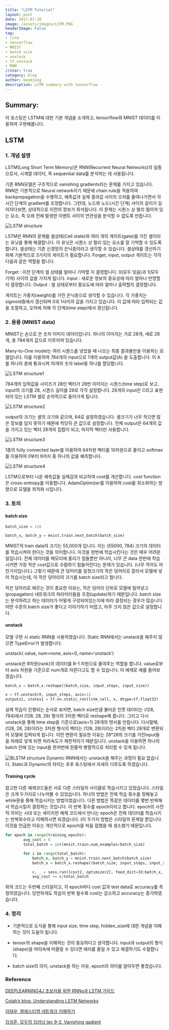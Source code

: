 ```yaml
---
title: "LSTM Tutorial"
layout: post
date: 2017-07-20
image: /assets/images/LSTM.PNG
headerImage: False
tag:
- lstm
- tensorflow
- MNIST
- batch size
- unstack
- tf.unstack
- RNN
//star: true
category: blog
author: beomjung
description: LSTM summary with tensorflow
---
```


## Summary:

이 포스팅은 LSTM에 대한 기본 개념을 소개하고, tensorflow와 MNIST 데이터를 이용하여 구현해봅니다.



## LSTM 


### 1. 개념 설명

LSTM(Long Short Term Memory)은 RNN(Recurrent Neural Networks)의 일종으로서, 시계열 데이터, 즉 sequential data를 분석하는 데 사용됩니다. 

기존 RNN모델은 구조적으로 vanishing gradients라는 문제를 가지고 있습니다. RNN은 기본적으로 Neural network이기 때문에 chain rule을 적용하여 backpropagation을 수행하고, 예측값과 실제 결과값 사이의 오차를 줄여나가면서 각 시간 단계의 gradient를 조정합니다. 그런데, 노드와 노드(시간 단계) 사이의 길이가 길어지다보면, 상대적으로 이전의 정보가 희석됩니다. 이 문제는 시퀀스 상 멀리 떨어져 있는 요소, 즉 오래 전에 발생한 이벤트 사이의 연관성을 분석할 수 없도록 만듭니다.


![LSTM structure](/assets/images/LSTM_MNIST_00.png)

LSTM은 RNN의 문제를 셀상태(Cell state)와 여러 개의 게이트(gate)를 가진 셀이라는 유닛을 통해 해결합니다. 이 유닛은 시퀀스 상 멀리 있는 요소를 잘 기억할 수 있도록 합니다. 셀상태는 기존 신경망의 은닉층이라고 생각할 수 있습니다. 셀상태를 갱신하기 위해 기본적으로 3가지의 게이트가 필요합니다. Forget, input, output 게이트는 각각 다음과 같은 역할을 합니다. 

 Forget : 이전 단계의 셀 상태를 얼마나 기억할 지 결정합니다. 0(모두 잊음)과 1(모두 기억) 사이의 값을 가지게 됩니다.
 Input : 새로운 정보의 중요성에 따라 얼마나 반영할지 결정합니다.
 Output : 셀 상태로부터 중요도에 따라 얼마나 출력할지 결정합니다.

게이트는 가중치(weight)를 가진 은닉층으로 생각할 수 있습니다. 각 가중치는 sigmoid층에서 갱신되며 0과 1사이의 값을 가지고 있습니다. 이 값에 따라 입력되는 값을 조절하고, 오차에 의해 각 단계(time step)에서 갱신됩니다.
 


### 2. 응용 (MNIST data)

 MNIST는 손으로 쓴 숫자 이미지 데이터입니다. 하나의 이미지는 가로 28개, 세로 28개, 총 784개의 값으로 이루어져 있습니다. 

Many-to-One model는 여러 시퀀스를 넣었을 때 나오는 최종 결과물만을 이용하는 모델입니다. 이를 이용하여 784개의 input으로 1개의 output값(A) 을 도출합니다. 이 A를 하나의 층에 통과시켜 10개의 숫자 label중 하나를 할당합니다. 

![LSTM structure1](/assets/images/LSTM_MNIST_01.png)

784개의 입력값을 사이즈가 28인 벡터가 28번 이어지는 시퀀스(time step)로 보고, input의 크기를 28, 시퀀스 길이를 28로 각각 설정합니다. 28개의 input은 C라고 표현되어 있는 LSTM 셀로 순차적으로 들어가게 됩니다.

![LSTM structure2](/assets/images/LSTM_MNIST_02.png)

output의 크기는 셀의 크기와 같으며, 64로 설정하였습니다. 셀크기가 너무 작으면 많은 정보를 담지 못하기 때문에 적당히 큰 값으로 설정합니다. 전체 output은 64개의 값을 가지고 있는 벡터 28개의 집합이 되고, 마지막 벡터만 사용합니다. 

![LSTM structure3](/assets/images/LSTM_MNIST_03.png)

1층의 fully connected layer를 이용하여 64차원 벡터를 10차원으로 줄이고 softmax를 이용하여 0부터 9까지 중 하나의 값을 예측합니다.

![LSTM structure4](/assets/images/LSTM_MNIST_04.png)

LSTM으로부터 나온 예측값을 실제갑과 비교하여 cost를 개산합니다. cost function은 cross-entropy를 이용합니다. AdamOptimizer를 이용하여 cost를 최소화하는 방향으로 모델을 최적화 시킵니다.


### 3. 토의

#### **batch size**

```python
batch_size = 128 

batch_x, batch_y = mnist.train.next_batch(batch_size)
```
MNIST의 train data의 크기는 55,000개 입니다. 이는 (55000, 784) 크기의 데이터를 학습시켜야 한다는 것을 의미합니다. 이것을 한번에 학습시킨다는 것은 매우 어려운 일입니다. 전체 데이터를 메모리에 올리기 힘들뿐만 아니라, 너무 큰 data 한번에 학습시키면 가장 작은 cost값으로 수렴하기 힘들어진다는 문제가 있습니다. (너무 작아도 마찬가지입니다.) 그렇기 때문에 큰 덩어리를 일정크기의 작은 덩어리로 잘라서 모델에 넣어 학습시는데, 이 작은 덩어리의 크기를 batch size라고 합니다. 

작은 덩어리로 짜르는 것이 중요한 이유는, 작은 덩어리 단위로 모델에 밀어넣고(propagation) 네트워크의 파라미터들을 조정(update)하기 때문입니다. batch size는 분석하려고 하는 데이터가 어떻게 구성되어있는지에 따라 결정되는 경우가 많습니다. 어떤 수준의 batch size가 좋다고 이야기하기 어렵고, 아주 크지 않은 값으로 설정합니다.

#### **unstack**

모델 구현 시 static RNN을 사용하였습니다. Static RNN에서는 unstack을 해주지 않으면 TypeError가 발생합니다.

unstack( value, num=none, axis=0, name=‘unstack’)

unstack은 R차원(rank)의 데이터를 R-1 차원으로 줄여주는 역할을 합니다. value로부터 axis 차원을 기준으로 num개로 자른다고도 할 수 있습니다. 이 예제로 예를 들어보겠습니다. 

```python
batch_x = batch_x.reshape((batch_size, input_steps, input_size))

x = tf.unstack(X, input_steps, axis=1)
outputs1, states1 = tf.nn.static_rnn(lstm_cell, x, dtype=tf.float32)
```
실제 학습이 진행되는 순서로 보자면, batch size만큼 불러온 인풋 데이터는 (128, 784)에서 (128, 28, 28) 형식의 3차원 벡터로 reshape해 줍니다. 그리고 다시 unstack을 통해 time step을 기준으로(axis=1) 28개의 텐서를 만듭니다. 다시말해, (128, 28, 28)이라는 3차원 형식의 벡터는 (128, 28)이라는 2차원 벡터 28개로 변환되어 모델에 입력되게 됩니다. 이런 변환이 필요한 이유는 28*28의 크기를 가진input들을 차례로 넣게 되면 처리속도가 제한적이기 때문입니다. unstack을 이용하면 하나의 batch 안에 있는 input을 한꺼번에 한줄씩 병렬적으로 처리할 수 있게 됩니다. 

![BLSTM structure](/assets/images/LSTM_MNIST_05.PNG)
Dynamic RNN에서는 unstack을 해주는 과정이 필요 없습니다. Static과 Dynamic의 차이는 추후 포스팅에서 자세히 다루도록 하겠습니다.

#### **Training cycle**

참고한 다른 예제코드들은 서로 다른 스타일의 사이클로 학습시키고 있었습니다. 스타일은 크게 두가지로 나누어볼 수 있었습니다. 하나의 방법은 전체 학습 횟수를 정해놓고 while문을 통해 학습시키는 방법이었습니다. 다른 방법은 똑같은 데이터를 몇번 반복해서 학습시킬지 결정하는 것입니다. 이 반복 횟수를 epoch이라고 합니다. epoch의 사전적 의미는 시대 또는 세이지만 예제 코드에서 만나는 epoch은 전체 데이터를 학습시키는 반복회수라고 이해하시면 되겠습니다. (이 두가지 방법은 스타일의 문제일 뿐입니다. 이것을 언급한 이유는 개인적으로 epoch을 처음 접했을 때 생소했기 때문입니다.

```python
for epoch in range(training_epochs):
        avg_cost = 0
        total_batch = int(mnist.train.num_examples/batch_size)

        for i in range(total_batch):
            batch_x, batch_y = mnist.train.next_batch(batch_size)
            batch_x = batch_x.reshape((batch_size, input_steps, input_size))

            c, _ = sess.run([cost2, optimizer2], feed_dict={X:batch_x, Y:batch_y})   
            avg_cost += c/total_batch
```

위의 코드는 두번째 스타일이고, 각 epoch마다 cost 값과 test data로 accuracy를 측정하였습니다. 당연하게도 학습이 반복 될수록 cost는 감소하고 accuracy는 증가하였습니다. 

### 4. 정리

- 기본적으로 도식을 통해 input size, time step, hidden_size에 대한 개념을 이해하는 것이 도움이 됩니다.

- tensor의 shape을 이해하는 것이 중요하다고 생각합니다. input과 output의 형식(shape)을 머리속에 떠올릴 수 있다면 에러를 줄일 수 있고 해결하기도 수월합니다.

-  batch size의 의미, unstack을 하는 이유, epoch의 의미를 알아두면 좋겠습니다.

### Reference
[DEEPLEARNING4J 초보자를 위한 RNNs과 LSTM 가이드](https://deeplearning4j.org/kr/lstm#vanishing)

[Colah’s blog, Understanding LSTM Networks](http://colah.github.io/posts/2015-08-Understanding-LSTMs/)

[이태우, 엘에스티엠 네트워크 이해하기](http://www.whydsp.org/280)

[김성훈, 모두의 딥러닝 lec 9-2. Vanishing gadient](https://www.youtube.com/watch?v=cKtg_fpw88c&list=PLlMkM4tgfjnLSOjrEJN31gZATbcj_MpUm&index=30)
